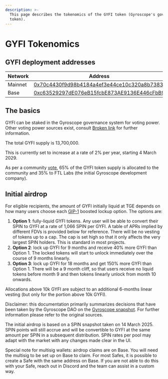 ```yaml
---
description: >-
  This page describes the tokenomics of the GYFI token (Gyroscope's governance
  token).
---
```


# GYFI Tokenomics

## GYFI deployment addresses

<table><thead><tr><th width="288">Network</th><th width="440">Address</th></tr></thead><tbody><tr><td>Mainnet</td><td><a href="https://etherscan.io/token/0x70c4430f9d98b4184a4ef3e44ce10c320a8b7383">0x70c4430f9d98b4184a4ef3e44ce10c320a8b7383</a></td></tr><tr><td>Base</td><td><a href="https://basescan.org/address/0xc63529297dE076eB15fcbE873AE9136E446cFbB9">0xc63529297dE076eB15fcbE873AE9136E446cFbB9</a></td></tr></tbody></table>

## The basics

GYFI can be staked in the Gyroscope governance system for voting power. Other voting power sources exist, consult [Broken link](broken-reference "mention") for further information.

The total GYFI supply is 13,700,000.&#x20;

This is currently set to increase at a rate of 2% per year, starting 4 March 2029.

As per a community [vote](https://snapshot.box/#/s:gyrodao.eth/proposal/QmeMYwoCCEhSk8E7BNshU2XeSD91RVdLrkkv3mSV2EApTe), 65% of the GYFI token supply is allocated to the community and 35% to FTL Labs (the initial Gyroscope development company).&#x20;

## Initial airdrop

For eligible recipients, the amount of GYFI initially liquid at TGE depends on how many users choose each [GIP-1](https://snapshot.box/#/s:gyrodao.eth/proposal/0xbd52d92a6972cd565abb24c79de9f5296258e1dc47374025966e8438c9ac11ce) boosted lockup option. The options are:

1. **Option 1**: fully-liquid GYFI tokens. Any user will be able to convert their SPIN to GYFI at a rate of 1,066 SPIN per GYFI. A table of APRs implied by different FDVs is provided below for reference. There will be no vesting of tokens up to a cap. The cap is set high so that it only affects the very largest SPIN holders. This is standard in most projects.
2. **Option 2**: lock up GYFI for 9 months and receive 40% more GYFI than Option 1. The locked tokens will start to unlock immediately over the course of 9 months linearly.
3. **Option 3**: lock up GYFI for 18 months and get 150% more GYFI than Option 1. There will be a 9 month cliff, so that users receive no liquid tokens before month 9 and then tokens linearly unlock from month 10 onwards.

Allocations above 10k GYFI are subject to an additional 6-months linear vesting (but only for the portion above 10k GYFI).

Disclaimer: this documentation primarily summarizes decisions that have been taken by the Gyroscope DAO on the [Gyroscope snapshot](https://snapshot.org/#/s:gyrodao.eth). For further information please refer to the original sources.

The initial airdrop is based on a SPIN snapshot taken on 14 March 2025. SPIN points will still accrue and will be convertible to GYFI at the same amount per SPIN in a subsequent distribution. SPIN rates per pool may adapt with the market with any changes made clear in the UI.

Special note for multisig wallets: airdrop claims are on Base. You will need the multisig to be set up on Base to claim. For most Safes, it is possible to create a Safe with the same address on Base. If you are not able to do this with your Safe, reach out in Discord and the team can assist in a custom way.
